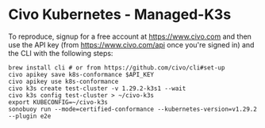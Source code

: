 # Civo Kubernetes - Managed-K3s

To reproduce, signup for a free account at https://www.civo.com and then use the API key
(from https://www.civo.com/api once you're signed in) and the CLI with the following steps:

```
brew install cli # or from https://github.com/civo/cli#set-up
civo apikey save k8s-conformance $API_KEY
civo apikey use k8s-conformance
civo k3s create test-cluster -v 1.29.2-k3s1 --wait
civo k3s config test-cluster > ~/civo-k3s
export KUBECONFIG=~/civo-k3s
sonobuoy run --mode=certified-conformance --kubernetes-version=v1.29.2 --plugin e2e
```
